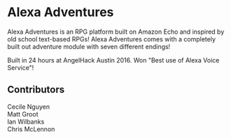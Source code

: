 # Alexa Adventures

Alexa Adventures is an RPG platform built on Amazon Echo and inspired by old school text-based RPGs! Alexa Adventures comes with a completely built out adventure module with seven different endings!

Built in 24 hours at AngelHack Austin 2016. Won "Best use of Alexa Voice Service"!

## Contributors
Cecile Nguyen  
Matt Groot  
Ian Wilbanks  
Chris McLennon
